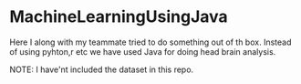 # MachineLearningUsingJava

Here I along with my teammate tried to do something out of th box.
Instead of using pyhton,r etc we have used Java for doing head brain analysis.

NOTE: I have'nt included the dataset in this repo.
